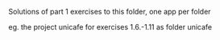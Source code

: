 Solutions of part 1 exercises to this folder, one app per folder

eg. the project unicafe for exercises 1.6.-1.11 as folder unicafe